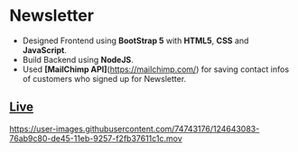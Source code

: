 # Newsletter
* Designed Frontend using **BootStrap 5** with **HTML5**, **CSS** and **JavaScript**.
* Build Backend using **NodeJS**.
* Used **[MailChimp API]**(https://mailchimp.com/) for saving contact infos of customers who signed up for Newsletter.

## [Live](https://intense-crag-44957.herokuapp.com/)


https://user-images.githubusercontent.com/74743176/124643083-76ab9c80-de45-11eb-9257-f2fb37611c1c.mov

